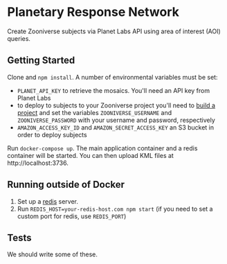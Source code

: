 # Planetary Response Network
Create Zooniverse subjects via Planet Labs API using area of interest (AOI) queries.

## Getting Started
Clone and `npm install`. A number of environmental variables must be set:

* `PLANET_API_KEY` to retrieve the mosaics. You'll need an API key from Planet Labs
* to deploy to subjects to your Zooniverse project you'll need to [build a project](https://www.zooniverse.org/lab) and set the variables `ZOONIVERSE_USERNAME` and `ZOONIVERSE_PASSWORD` with your username and password, respectively
* `AMAZON_ACCESS_KEY_ID` and `AMAZON_SECRET_ACCESS_KEY` an S3 bucket in order to deploy subjects

Run `docker-compose up`. The main application container and a redis container will be started. You can then upload KML files at http://localhost:3736.

## Running outside of Docker
1) Set up a [redis](https://redis.io) server.
2) Run `REDIS_HOST=your-redis-host.com npm start` (if you need to set a custom port for redis, use `REDIS_PORT`)

## Tests
We should write some of these.
